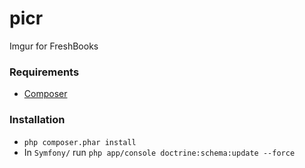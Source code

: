 picr
====

Imgur for FreshBooks

### Requirements ###
- [Composer](https://getcomposer.org)

### Installation ###
- `php composer.phar install`
- In `Symfony/` run `php app/console doctrine:schema:update --force`
